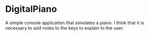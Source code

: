 # DigitalPiano
A simple console application that simulates a piano.
I think that it is necessary to add notes to the keys to explain to the user.
